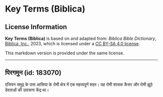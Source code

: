 # Key Terms (Biblica)

## License Information

**Key Terms (Biblica)** is based on and adapted from: _Biblica Bible Dictionary_, [Biblica, Inc.](https://www.biblica.com/), 2023, which is licensed under a [CC BY-SA 4.0 license](https://creativecommons.org/licenses/by-sa/4.0/legalcode.en).

This markdown version is provided under the same license.



--------------------------------

## पिरगमुन (id: 183070)

एजियन समुद्र के पास आसिया के रोमी क्षेत्र में एक महत्वपूर्ण शहर। यह रोमी शासक कैसर और रोमी झूठे देवताओं की उपासना केंद्र था।


